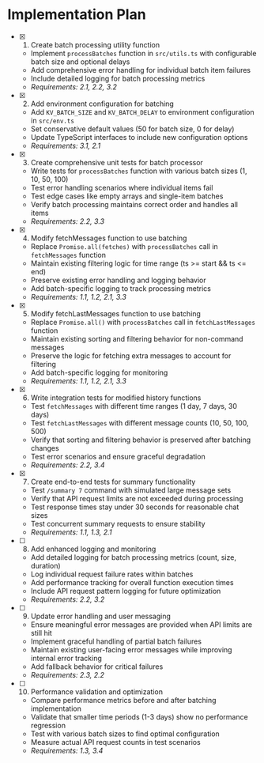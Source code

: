 # Implementation Plan

- [x] 1. Create batch processing utility function
  - Implement `processBatches` function in `src/utils.ts` with configurable batch size and optional delays
  - Add comprehensive error handling for individual batch item failures
  - Include detailed logging for batch processing metrics
  - _Requirements: 2.1, 2.2, 3.2_

- [x] 2. Add environment configuration for batching
  - Add `KV_BATCH_SIZE` and `KV_BATCH_DELAY` to environment configuration in `src/env.ts`
  - Set conservative default values (50 for batch size, 0 for delay)
  - Update TypeScript interfaces to include new configuration options
  - _Requirements: 3.1, 2.1_

- [x] 3. Create comprehensive unit tests for batch processor
  - Write tests for `processBatches` function with various batch sizes (1, 10, 50, 100)
  - Test error handling scenarios where individual items fail
  - Test edge cases like empty arrays and single-item batches
  - Verify batch processing maintains correct order and handles all items
  - _Requirements: 2.2, 3.3_

- [x] 4. Modify fetchMessages function to use batching
  - Replace `Promise.all(fetches)` with `processBatches` call in `fetchMessages` function
  - Maintain existing filtering logic for time range (ts >= start && ts <= end)
  - Preserve existing error handling and logging behavior
  - Add batch-specific logging to track processing metrics
  - _Requirements: 1.1, 1.2, 2.1, 3.3_

- [x] 5. Modify fetchLastMessages function to use batching
  - Replace `Promise.all()` with `processBatches` call in `fetchLastMessages` function
  - Maintain existing sorting and filtering behavior for non-command messages
  - Preserve the logic for fetching extra messages to account for filtering
  - Add batch-specific logging for monitoring
  - _Requirements: 1.1, 1.2, 2.1, 3.3_

- [x] 6. Write integration tests for modified history functions
  - Test `fetchMessages` with different time ranges (1 day, 7 days, 30 days)
  - Test `fetchLastMessages` with different message counts (10, 50, 100, 500)
  - Verify that sorting and filtering behavior is preserved after batching changes
  - Test error scenarios and ensure graceful degradation
  - _Requirements: 2.2, 3.4_

- [x] 7. Create end-to-end tests for summary functionality
  - Test `/summary 7` command with simulated large message sets
  - Verify that API request limits are not exceeded during processing
  - Test response times stay under 30 seconds for reasonable chat sizes
  - Test concurrent summary requests to ensure stability
  - _Requirements: 1.1, 1.3, 2.1_

- [ ] 8. Add enhanced logging and monitoring
  - Add detailed logging for batch processing metrics (count, size, duration)
  - Log individual request failure rates within batches
  - Add performance tracking for overall function execution times
  - Include API request pattern logging for future optimization
  - _Requirements: 2.2, 3.2_

- [ ] 9. Update error handling and user messaging
  - Ensure meaningful error messages are provided when API limits are still hit
  - Implement graceful handling of partial batch failures
  - Maintain existing user-facing error messages while improving internal error tracking
  - Add fallback behavior for critical failures
  - _Requirements: 2.3, 2.2_

- [ ] 10. Performance validation and optimization
  - Compare performance metrics before and after batching implementation
  - Validate that smaller time periods (1-3 days) show no performance regression
  - Test with various batch sizes to find optimal configuration
  - Measure actual API request counts in test scenarios
  - _Requirements: 1.3, 3.4_